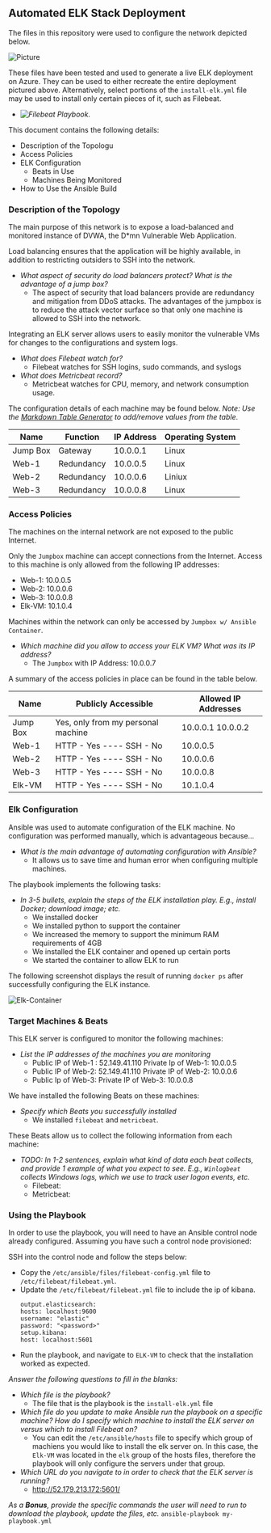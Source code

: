 ## Automated ELK Stack Deployment

The files in this repository were used to configure the network depicted below.

![Picture](Diagram/Azure_Virtual_Network.png)

These files have been tested and used to generate a live ELK deployment on Azure. They can be used to either recreate the entire deployment pictured above. Alternatively, select portions of the `install-elk.yml` file may be used to install only certain pieces of it, such as Filebeat.

  - _![Filebeat Playbook](Ansible/filebeat-playbook.yml)._

This document contains the following details:
- Description of the Topologu
- Access Policies
- ELK Configuration
  - Beats in Use
  - Machines Being Monitored
- How to Use the Ansible Build
  


### Description of the Topology

The main purpose of this network is to expose a load-balanced and monitored instance of DVWA, the D*mn Vulnerable Web Application.

Load balancing ensures that the application will be highly available, in addition to restricting outsiders to SSH into the network.
- _What aspect of security do load balancers protect? What is the advantage of a jump box?_
  - The aspect of security that load balancers provide are redundancy and mitigation from DDoS attacks. The advantages of the jumpbox is to reduce the attack vector surface so that only one machine is allowed to SSH into the network.

Integrating an ELK server allows users to easily monitor the vulnerable VMs for changes to the configurations and system logs.
- _What does Filebeat watch for?_
  - Filebeat watches for SSH logins, sudo commands, and syslogs  
- _What does Metricbeat record?_
  - Metricbeat watches for CPU, memory, and network consumption usage. 

The configuration details of each machine may be found below.
_Note: Use the [Markdown Table Generator](http://www.tablesgenerator.com/markdown_tables) to add/remove values from the table_.

| Name     | Function | IP Address | Operating System |
|----------|----------|------------|------------------|
| Jump Box | Gateway  | 10.0.0.1   | Linux            |
| Web-1    |   Redundancy       |    10.0.0.5        | Linux                 |
| Web-2     |  Redundancy        |           10.0.0.6 |      Liniux            |
| Web-3    | Redundancy          |            10.0.0.8|         Linux      |

### Access Policies

The machines on the internal network are not exposed to the public Internet. 

Only the `Jumpbox` machine can accept connections from the Internet. Access to this machine is only allowed from the following IP addresses:
- Web-1: 10.0.0.5
- Web-2: 10.0.0.6
- Web-3: 10.0.0.8
- Elk-VM: 10.1.0.4

Machines within the network can only be accessed by `Jumpbox w/ Ansible Container`.
- _Which machine did you allow to access your ELK VM? What was its IP address?_
  - The `Jumpbox` with IP Address: 10.0.0.7

A summary of the access policies in place can be found in the table below.

| Name     | Publicly Accessible | Allowed IP Addresses |
|----------|---------------------|----------------------|
| Jump Box | Yes, only from my personal machine              | 10.0.0.1 10.0.0.2    |
| Web-1          | HTTP - Yes ---- SSH - No                     |           10.0.0.5           |
| Web-2          | HTTP - Yes ---- SSH - No                       |         10.0.0.6             |
| Web-3          | HTTP - Yes ---- SSH - No                       |         10.0.0.8             |
| Elk-VM      | HTTP - Yes ---- SSH - No                       |             10.1.0.4         |

### Elk Configuration

Ansible was used to automate configuration of the ELK machine. No configuration was performed manually, which is advantageous because...
- _What is the main advantage of automating configuration with Ansible?_
  - It allows us to save time and human error when configuring multiple machines.

The playbook implements the following tasks:
- _In 3-5 bullets, explain the steps of the ELK installation play. E.g., install Docker; download image; etc._
  - We installed docker
  - We installed python to support the container
  - We increased the memory to support the minimum RAM requirements of 4GB
  - We installed the ELK container and opened up certain ports
  - We started the container to allow ELK to run

The following screenshot displays the result of running `docker ps` after successfully configuring the ELK instance.

![Elk-Container](Diagram/ELK_container.png)

### Target Machines & Beats
This ELK server is configured to monitor the following machines:
- _List the IP addresses of the machines you are monitoring_
   - Public IP of Web-1 : 52.149.41.110 
Private Ip of Web-1: 10.0.0.5  
    - Public IP of Web-2: 52.149.41.110
Private IP of Web-2: 10.0.0.6
    - Public Ip of Web-3: 
Private IP of Web-3: 10.0.0.8

We have installed the following Beats on these machines:
- _Specify which Beats you successfully installed_
  - We installed `filebeat` and `metricbeat`.  

These Beats allow us to collect the following information from each machine:
- _TODO: In 1-2 sentences, explain what kind of data each beat collects, and provide 1 example of what you expect to see. E.g., `Winlogbeat` collects Windows logs, which we use to track user logon events, etc._
  - Filebeat:
  - Metricbeat:

### Using the Playbook
In order to use the playbook, you will need to have an Ansible control node already configured. Assuming you have such a control node provisioned: 

SSH into the control node and follow the steps below:
- Copy the `/etc/ansible/files/filebeat-config.yml` file to `/etc/filebeat/filebeat.yml`.
- Update the `/etc/filebeat/filebeat.yml` file to include the ip of kibana.
  ```
  output.elasticsearch:
  hosts: localhost:9600
  username: "elastic"
  password: "<password>"
  setup.kibana:
  host: localhost:5601
  ```
- Run the playbook, and navigate to `ELK-VM` to check that the installation worked as expected.

_Answer the following questions to fill in the blanks:_
- _Which file is the playbook?_
  - The file that is the playbook is the `install-elk.yml` file
 - _Which file do you update to make Ansible run the playbook on a specific machine? How do I specify which machine to install the ELK server on versus which to install Filebeat on?_
    - You can edit the `/etc/ansible/hosts` file to specify which group of machiens you would like to install the elk server on. In this case, the `Elk-VM` was located in the `elk` group of the hosts files, therefore the playbook will only configure the servers under that group.   
- _Which URL do you navigate to in order to check that the ELK server is running?_
  - http://52.179.213.172:5601/
 
_As a **Bonus**, provide the specific commands the user will need to run to download the playbook, update the files, etc._
                `ansible-playbook my-playbook.yml`
